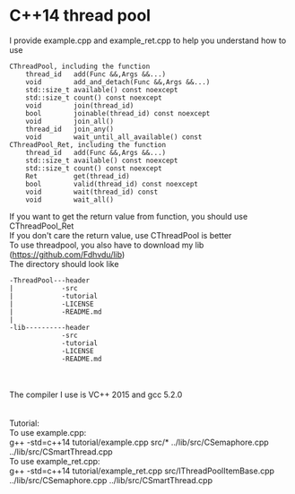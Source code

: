 # C++14 thread pool
I provide example.cpp and example_ret.cpp to help you understand how to use

	CThreadPool, including the function
		thread_id	add(Func &&,Args &&...)
		void		add_and_detach(Func &&,Args &&...)
		std::size_t	available() const noexcept
		std::size_t	count() const noexcept
		void		join(thread_id)
		bool		joinable(thread_id) const noexcept
		void		join_all()
		thread_id	join_any()
		void 		wait_until_all_available() const
	CThreadPool_Ret, including the function
		thread_id	add(Func &&,Args &&...)
		std::size_t	available() const noexcept
		std::size_t	count() const noexcept
		Ret			get(thread_id)
		bool		valid(thread_id) const noexcept
		void		wait(thread_id) const
		void 		wait_all()
If you want to get the return value from function, you should use CThreadPool_Ret<br/>
If you don't care the return value, use CThreadPool is better<br/>
To use threadpool, you also have to download my lib (https://github.com/Fdhvdu/lib)<br/>
The directory should look like

	-ThreadPool---header
	|            -src
	|            -tutorial
	|            -LICENSE
	|            -README.md
	|
	-lib----------header
	             -src
	             -tutorial
	             -LICENSE
	             -README.md

<br/><br/>The compiler I use is VC++ 2015 and gcc 5.2.0<br/><br/><br/>
Tutorial:<br/>
To use example.cpp:<br/>
g++ -std=c++14 tutorial/example.cpp src/* ../lib/src/CSemaphore.cpp ../lib/src/CSmartThread.cpp<br/>
To use example_ret.cpp:<br/>
g++ -std=c++14 tutorial/example_ret.cpp src/IThreadPoolItemBase.cpp ../lib/src/CSemaphore.cpp ../lib/src/CSmartThread.cpp
